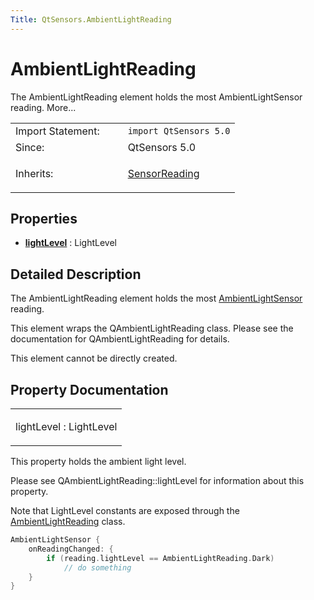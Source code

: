 ```yaml
---
Title: QtSensors.AmbientLightReading
---
```

        
AmbientLightReading
===================

<span class="subtitle"></span>
The AmbientLightReading element holds the most AmbientLightSensor reading. More...

<table>
<colgroup>
<col width="50%" />
<col width="50%" />
</colgroup>
<tbody>
<tr class="odd">
<td>Import Statement:</td>
<td><code>import QtSensors 5.0</code></td>
</tr>
<tr class="even">
<td>Since:</td>
<td>QtSensors 5.0</td>
</tr>
<tr class="odd">
<td>Inherits:</td>
<td><p><a href="QtSensors.SensorReading.md">SensorReading</a></p></td>
</tr>
</tbody>
</table>

<span id="properties"></span>
Properties
----------

-   ****[lightLevel](#lightLevel-prop)**** : LightLevel

<span id="details"></span>
Detailed Description
--------------------

The AmbientLightReading element holds the most [AmbientLightSensor](../QtSensors.AmbientLightSensor.md) reading.

This element wraps the QAmbientLightReading class. Please see the documentation for QAmbientLightReading for details.

This element cannot be directly created.

Property Documentation
----------------------

<table>
<colgroup>
<col width="100%" />
</colgroup>
<tbody>
<tr class="odd">
<td><p><span id="lightLevel-prop"></span><span class="name">lightLevel</span> : <span class="type">LightLevel</span></p></td>
</tr>
</tbody>
</table>

This property holds the ambient light level.

Please see QAmbientLightReading::lightLevel for information about this property.

Note that LightLevel constants are exposed through the [AmbientLightReading](index.html) class.

``` cpp
AmbientLightSensor {
    onReadingChanged: {
        if (reading.lightLevel == AmbientLightReading.Dark)
            // do something
    }
}
```

